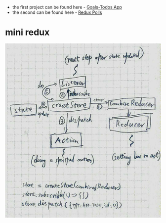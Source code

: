 - the first project can be found here - [Goals-Todos App](https://github.com/tylermcginnis/redux-course-project)
- the second can be found here - [Redux Polls](https://github.com/tylermcginnis/redux-polls)


# mini redux
![mini redux](./img/mini_redux.jpeg)